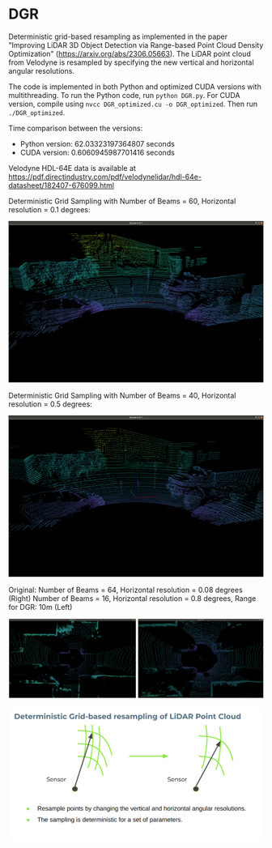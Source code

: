 # DGR
Deterministic grid-based resampling as implemented in the paper "Improving LiDAR 3D Object Detection via Range-based Point Cloud Density Optimization" (https://arxiv.org/abs/2306.05663). The LiDAR point cloud from Velodyne is resampled by specifying the new vertical and horizontal angular resolutions. 

The code is implemented in both Python and optimized CUDA versions with multithreading. To run the Python code, run `python DGR.py`. For CUDA version, compile using `nvcc DGR_optimized.cu -o DGR_optimized`. Then run `./DGR_optimized`.

Time comparison between the versions:
* Python version: 62.03323197364807 seconds
* CUDA version: 0.6060945987701416 seconds

Velodyne HDL-64E data is available at https://pdf.directindustry.com/pdf/velodynelidar/hdl-64e-datasheet/182407-676099.html

Deterministic Grid Sampling with Number of Beams = 60, Horizontal resolution = 0.1 degrees:

![alt text](https://github.com/siddharth130500/DGR/blob/main/60_01.png?raw=true)


Deterministic Grid Sampling with Number of Beams = 40, Horizontal resolution = 0.5 degrees:

![alt text](https://github.com/siddharth130500/DGR/blob/main/40_05.png?raw=true)



Original: Number of Beams = 64, Horizontal resolution = 0.08 degrees (Right)
Number of Beams = 16, Horizontal resolution = 0.8 degrees, Range for DGR: 10m (Left)

![alt text](https://github.com/siddharth130500/DGR/blob/main/comp.png?raw=true)


![alt](https://github.com/siddharth130500/DGR/blob/main/dgr.png?raw=true)


